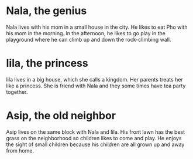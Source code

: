 # Nala, the genius

Nala lives with his mom in a small house in the city. He likes to eat Pho with
his mom in the morning. In the afternoon, he likes to go play in the playground
where he can climb up and down the rock-climbing wall. 

# Iila, the princess

Iila lives in a big house, which she calls a kingdom. Her parents treats her
like a princess. She is friend with Nala and they some times have tea party
together.

# Asip, the old neighbor

Asip lives on the same block with Nala and Iila. His front lawn has the best
grass on the neighborhood so children likes to come and play. He enjoys the
sight of small children because his children are all grown up and away from
home.
